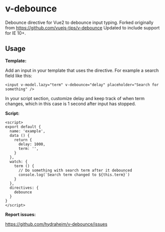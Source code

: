 # v-debounce

Debounce directive for Vue2 to debounce input typing. Forked originally from https://github.com/vuejs-tips/v-debounce
Updated to include support for IE 10+.

## Usage

**Template:**

Add an input in your template that uses the directive. For example a search field like this:

```
<input v-model.lazy="term" v-debounce="delay" placeholder="Search for something" />
```

In your script section, customize delay and keep track of when term changes, which in this case is 1 second after input has stopped.

**Script:**

```
<script>
export default {
  name: 'example',
  data () {
    return {
      delay: 1000,
      term: '',
    }
  },
  watch: {
    term () {
      // Do something with search term after it debounced
      console.log(`Search term changed to ${this.term}`)
    }
  },
  directives: {
    debounce
  }
}
</script>
```

**Report issues:**

https://github.com/hydraheim/v-debounce/issues
